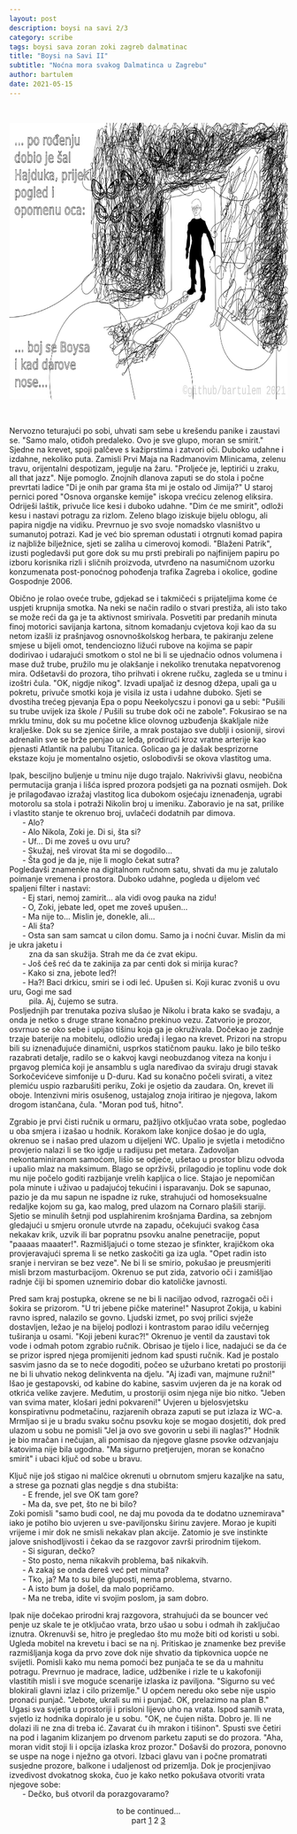 ```yaml
---
layout: post
description: boysi na savi 2/3
category: scribe
tags: boysi sava zoran zoki zagreb dalmatinac
title: "Boysi na Savi II"
subtitle: "Noćna mora svakog Dalmatinca u Zagrebu"
author: bartulem
date: 2021-05-15
---
```

<br/>
<p class="text-center">
  <img class="img-custom" alt="pe1" src="/img/boysi-na-savi-2.png" height="500" width="700"/>
</p>
<br/>

Nervozno teturajući po sobi, uhvati sam sebe u krešendu panike i zaustavi se. "Samo malo, otiđoh predaleko. Ovo je sve glupo, moran se smirit." Sjedne na krevet, spoji palčeve s kažiprstima i zatvori oči. Duboko udahne i izdahne, nekoliko puta. Zamisli Prvi Maja na Radmanovim Mlinicama, zelenu travu, orijentalni despotizam, jegulje na žaru. "Proljeće je, leptirići u zraku, all that jazz". Nije pomoglo. Znojnih dlanova zaputi se do stola i počne prevrtati ladice "Di je onih par grama šta mi je ostalo od Jimija?" U staroj pernici pored "Osnova organske kemije" iskopa vrećicu zelenog eliksira. Odriješi laštik, privuče lice kesi i duboko udahne. "Dim će me smirit", odloži kesu i nastavi potragu za rizlom. Zeleno blago iziskuje bijelu oblogu, ali papira nigdje na vidiku. Prevrnuo je svo svoje nomadsko vlasništvo u sumanutoj potrazi. Kad je već bio spreman odustati i otrgnuti komad papira iz najbliže bilježnice, sjeti se zaliha u cimerovoj komodi. "Blaženi Patrik", izusti pogledavši put gore dok su mu prsti prebirali po najfinijem papiru po izboru korisnika rizli i sličnih proizvoda, utvrđeno na nasumičnom uzorku konzumenata post-ponoćnog pohođenja trafika Zagreba i okolice, godine Gospodnje 2006.

Obično je rolao oveće trube, gdjekad se i takmičeći s prijateljima kome će uspjeti krupnija smotka. Na neki se način radilo o stvari prestiža, ali isto tako se može reći da ga je ta aktivnost smirivala. Posvetiti par predanih minuta finoj motorici savijanja kartona, sitnom komadanju cvjetova koji kao da su netom izašli iz prašnjavog osnovnoškolskog herbara, te pakiranju zelene smjese u bijeli omot, tendenciozno ližući rubove na kojima se papir dodirivao i udarajući smotkom o stol ne bi li se ujednačio odnos volumena i mase duž trube, pružilo mu je olakšanje i nekoliko trenutaka nepatvorenog mira. Odšetavši do prozora, tiho prihvati i okrene ručku, zagleda se u tminu i izoštri čula. "OK, nigdje nikog". Izvadi upaljač iz desnog džepa, upali ga u pokretu, privuče smotki koja je visila iz usta i udahne duboko. Sjeti se dvostiha trećeg pjevanja Epa o popu Neekolycszu i ponovi ga u sebi: "Pušili su trube uvijek iza škole / Pušili su trube dok oči ne zabole". Fokusirao se na mrklu tminu, dok su mu početne klice olovnog uzbuđenja škakljale niže kralješke. Dok su se zjenice širile, a mrak postajao sve dublji i osioniji, sirovi adrenalin sve se brže penjao uz leđa, prodirući kroz vratne arterije kao pjenasti Atlantik na palubu Titanica. Golicao ga je dašak besprizorne ekstaze koju je momentalno osjetio, oslobodivši se okova vlastitog uma.

Ipak, besciljno buljenje u tminu nije dugo trajalo. Nakrivivši glavu, neobična permutacija granja i lišća ispred prozora podsjeti ga na poznati osmijeh. Dok je prilagođavao izražaj vlastitog lica dubokom osjećaju iznenađenja, ugrabi motorolu sa stola i potraži Nikolin broj u imeniku. Zaboravio je na sat, prilike i vlastito stanje te okrenuo broj, uvlačeći dodatnih par dimova. <br/>
&nbsp;&nbsp;&nbsp;&nbsp;&nbsp;&nbsp;- Alo? <br/>
&nbsp;&nbsp;&nbsp;&nbsp;&nbsp;&nbsp;- Alo Nikola, Zoki je. Di si, šta si? <br/>
&nbsp;&nbsp;&nbsp;&nbsp;&nbsp;&nbsp;- Uf... Di me zoveš u ovu uru? <br/>
&nbsp;&nbsp;&nbsp;&nbsp;&nbsp;&nbsp;- Skužaj, neš virovat šta mi se dogodilo... <br/>
&nbsp;&nbsp;&nbsp;&nbsp;&nbsp;&nbsp;- Šta god je da je, nije li moglo čekat sutra? <br/>
Pogledavši znamenke na digitalnom ručnom satu, shvati da mu je zalutalo poimanje vremena i prostora. Duboko udahne, pogleda u dijelom već spaljeni filter i nastavi: <br/>
&nbsp;&nbsp;&nbsp;&nbsp;&nbsp;&nbsp;- Ej stari, nemoj zamirit... ala vidi ovog pauka na zidu! <br/>
&nbsp;&nbsp;&nbsp;&nbsp;&nbsp;&nbsp;- O, Zoki, jebate led, opet me zoveš upušen... <br/>
&nbsp;&nbsp;&nbsp;&nbsp;&nbsp;&nbsp;- Ma nije to... Mislin je, donekle, ali... <br/>
&nbsp;&nbsp;&nbsp;&nbsp;&nbsp;&nbsp;- Ali šta? <br/>
&nbsp;&nbsp;&nbsp;&nbsp;&nbsp;&nbsp;- Osta san sam samcat u cilon domu. Samo ja i noćni čuvar. Mislin da mi je ukra jaketu i <br/>
&nbsp;&nbsp;&nbsp;&nbsp;&nbsp;&nbsp;&nbsp;&nbsp;&nbsp;zna da san skužija. Strah me da će zvat ekipu. <br/>
&nbsp;&nbsp;&nbsp;&nbsp;&nbsp;&nbsp;- Još ćeš reć da te zakinija za par centi dok si mirija kurac? <br/>
&nbsp;&nbsp;&nbsp;&nbsp;&nbsp;&nbsp;- Kako si zna, jebote led?! <br/>
&nbsp;&nbsp;&nbsp;&nbsp;&nbsp;&nbsp;- Ha?! Baci drkicu, smiri se i odi leć. Upušen si. Koji kurac zvoniš u ovu uru, Gogi me sad <br/>
&nbsp;&nbsp;&nbsp;&nbsp;&nbsp;&nbsp;&nbsp;&nbsp;&nbsp;pila. Aj, čujemo se sutra. <br/>
Posljednjih par trenutaka poziva slušao je Nikolu i brata kako se svađaju, a onda je netko s druge strane konačno prekinuo vezu. Zatvorio je prozor, osvrnuo se oko sebe i upijao tišinu koja ga je okruživala. Dočekao je zadnje trzaje baterije na mobitelu, odložio uređaj i legao na krevet. Prizori na stropu bili su iznenađujuće dinamični, usprkos statičnom pauku. Iako je bilo teško razabrati detalje, radilo se o kakvoj kavgi neobuzdanog viteza na konju i prgavog plemića koji je ansamblu s ugla naređivao da sviraju drugi stavak Sorkočevićeve simfonije u D-duru. Kad su konačno počeli svirati, a vitez plemiću uspio razbarušiti periku, Zoki je osjetio da zaudara. On, krevet ili oboje. Intenzivni miris osušenog, ustajalog znoja iritirao je njegova, lakom drogom istančana, čula. "Moran pod tuš, hitno".

Zgrabio je prvi čisti ručnik u ormaru, pažljivo otključao vrata sobe, pogledao u oba smjera i izašao u hodnik. Korakom lake konjice došao je do ugla, okrenuo se i našao pred ulazom u dijeljeni WC. Upalio je svjetla i metodično provjerio nalazi li se tko igdje u radijusu pet metara. Zadovoljan nekontaminiranom samoćom, lišio se odjeće, ušetao u prostor blizu odvoda i upalio mlaz na maksimum. Blago se oprživši, prilagodio je toplinu vode dok mu nije počelo goditi razbijanje vrelih kapljica o lice. Stajao je nepomičan pola minute i uživao u padajućoj tekućini i isparavanju. Dok se sapunao, pazio je da mu sapun ne ispadne iz ruke, strahujući od homoseksualne redaljke kojom su ga, kao malog, pred ulazom na Cornaro plašili stariji. Sjetio se minulih šetnji pod usplahirenim krošnjama Đardina, sa zebnjom gledajući u smjeru oronule utvrde na zapadu, očekujući svakog časa nekakav krik, uzvik ili bar popratnu psovku analne penetracije, poput "paaaas maaater!". Razmišljajući o tome stezao je sfinkter, krajičkom oka provjeravajući sprema li se netko zaskočiti ga iza ugla. "Opet radin isto sranje i nerviran se bez veze". Ne bi li se smirio, pokušao je preusmjeriti misli brzom masturbacijom. Okrenuo se put zida, zatvorio oči i zamišljao radnje čiji bi spomen uznemirio dobar dio katoličke javnosti.

Pred sam kraj postupka, okrene se ne bi li naciljao odvod, razrogači oči i šokira se prizorom. "U tri jebene pičke materine!" Nasuprot Zokija, u kabini ravno ispred, nalazilo se govno. Ljudski izmet, po svoj prilici svježe dostavljen, ležao je na bijeloj podlozi i kontrastom parao idilu večernjeg tuširanja u osami. "Koji jebeni kurac?!" Okrenuo je ventil da zaustavi tok vode i odmah potom zgrabio ručnik. Obrisao je tijelo i lice, nadajući se da će se prizor ispred njega promijeniti jednom kad spusti ručnik. Kad je postalo sasvim jasno da se to neće dogoditi, počeo se užurbano kretati po prostoriji ne bi li uhvatio nekog delinkventa na djelu. "Aj izađi van, majmune ružni!" Išao je gestapovski, od kabine do kabine, sasvim uvjeren da je na korak od otkrića velike zavjere. Međutim, u prostoriji osim njega nije bio nitko. "Jeben van svima mater, klošari jedni pokvareni!" Uvjeren u bjelosvjetsku konspirativnu podmetačinu, razjarenih obraza zaputi se put izlaza iz WC-a. Mrmljao si je u bradu svaku sočnu psovku koje se mogao dosjetiti, dok pred ulazom u sobu ne pomisli "Jel ja ovo sve govorin u sebi ili naglas?" Hodnik je bio mračan i nečujan, ali pomisao da njegove glasne psovke odzvanjaju katovima nije bila ugodna. "Ma sigurno pretjerujen, moran se konačno smirit" i ubaci ključ od sobe u bravu.

Ključ nije još stigao ni malčice okrenuti u obrnutom smjeru kazaljke na satu, a strese ga poznati glas negdje s dna stubišta: <br/>
&nbsp;&nbsp;&nbsp;&nbsp;&nbsp;&nbsp;- E frende, jel sve OK tam gore? <br/>
&nbsp;&nbsp;&nbsp;&nbsp;&nbsp;&nbsp;- Ma da, sve pet, što ne bi bilo? <br/>
Zoki pomisli "samo budi cool, ne daj mu povoda da te dodatno uznemirava" iako je potiho bio uvjeren u sve-paviljonsku širinu zavjere. Morao je kupiti vrijeme i mir dok ne smisli nekakav plan akcije. Zatomio je sve instinkte jalove snishodljivosti i čekao da se razgovor završi prirodnim tijekom. <br/>
&nbsp;&nbsp;&nbsp;&nbsp;&nbsp;&nbsp;- Si siguran, dečko? <br/>
&nbsp;&nbsp;&nbsp;&nbsp;&nbsp;&nbsp;- Sto posto, nema nikakvih problema, baš nikakvih. <br/>
&nbsp;&nbsp;&nbsp;&nbsp;&nbsp;&nbsp;- A zakaj se onda dereš već pet minuta? <br/>
&nbsp;&nbsp;&nbsp;&nbsp;&nbsp;&nbsp;- Tko, ja? Ma to su bile gluposti, nema problema, stvarno. <br/>
&nbsp;&nbsp;&nbsp;&nbsp;&nbsp;&nbsp;- A isto bum ja došel, da malo popričamo. <br/>
&nbsp;&nbsp;&nbsp;&nbsp;&nbsp;&nbsp;- Ma ne treba, idite vi svojim poslom, ja sam dobro. <br/>

Ipak nije dočekao prirodni kraj razgovora, strahujući da se bouncer već penje uz skale te je otključao vrata, brzo ušao u sobu i odmah ih zaključao iznutra. Okrenuvši se, hitro je pregledao što mu može biti od koristi u sobi. Ugleda mobitel na krevetu i baci se na nj. Pritiskao je znamenke bez previše razmišljanja koga da prvo zove dok nije shvatio da tipkovnica uopće ne svijetli. Pomisli kako mu nema pomoći bez punjača te se da u mahnitu potragu. Prevrnuo je madrace, ladice, udžbenike i rizle te u kakofoniji vlastitih misli i sve moguće scenarije izlaska iz paviljona. "Sigurno su već blokirali glavni izlaz i cilo prizemlje." U općem neredu oko sebe nije uspio pronaći punjač. "Jebote, ukrali su mi i punjač. OK, prelazimo na plan B." Ugasi sva svjetla u prostoriji i prisloni lijevo uho na vrata. Ispod samih vrata, svjetlo iz hodnika dopiralo je u sobu. "OK, ne čujen ništa. Dobro je. Ili ne dolazi ili ne zna di treba ić. Zavarat ću ih mrakon i tišinon". Spusti sve četiri na pod i laganim klizanjem po drvenom parketu zaputi se do prozora. "Aha, moran vidit stoji li i opcija izlaska kroz prozor." Došavši do prozora, ponovno se uspe na noge i nježno ga otvori. Izbaci glavu van i počne promatrati susjedne prozore, balkone i udaljenost od prizemlja. Dok je procjenjivao izvedivost dvokatnog skoka, čuo je kako netko pokušava otvoriti vrata njegove sobe: <br/>
&nbsp;&nbsp;&nbsp;&nbsp;&nbsp;&nbsp;- Dečko, buš otvoril da porazgovaramo?

<center>to be continued...</center>
<center>part <a href="https://bartulem.github.io/scribe/2021/05/09/bartulem-boysi-na-savi/">1</a> 2  <a href="https://bartulem.github.io/scribe/2021/05/22/bartulem-boysi-na-savi-3/">3</a></center>

